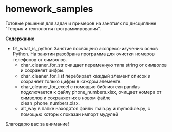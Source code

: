 # homework_samples
Готовые решения для задач и примеров на занятиях по дисциплине "Теория и технология программирования".

**Содержание**
* 01_what_is_python
Занятие посвящено экспресс-изучению основ Python. На занятии разобрана программа для очистки номеров телефонов от символов. 
  * char_cleaner_for_str очищает переменную типа string от символов и сохраняет цифры.  
  * char_cleaner_for_list перебирает каждый элемент список и сохраняет только цифры в каждом элементе.
  * char_cleaner_for_excel с помощью библиотеки pandas подключается к файлу phone_numbers.xlsx, очищает номера от символов и сохраняет их в новом файле clean_phone_numbers.xlsx.
  * alt_way в папке находятся файлы main.py и mymodule.py, с помощью которых показан импорт мудулей

Благодарю вас за внимание!
